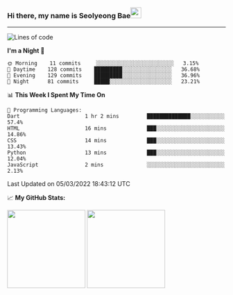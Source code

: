 ### Hi there, my name is Seolyeong Bae<img src="https://user-images.githubusercontent.com/80435616/151690320-5f13ba50-5d87-43d4-b254-939addcd0bdb.gif" width="25px">

---


<!--START_SECTION:waka-->
![Lines of code](https://img.shields.io/badge/From%20Hello%20World%20I%27ve%20Written-37%20Thousand%20lines%20of%20code-blue)

**I'm a Night 🦉** 

```text
🌞 Morning    11 commits     ░░░░░░░░░░░░░░░░░░░░░░░░░   3.15% 
🌆 Daytime    128 commits    █████████░░░░░░░░░░░░░░░░   36.68% 
🌃 Evening    129 commits    █████████░░░░░░░░░░░░░░░░   36.96% 
🌙 Night      81 commits     █████░░░░░░░░░░░░░░░░░░░░   23.21%

```


📊 **This Week I Spent My Time On** 

```text
💬 Programming Languages: 
Dart                     1 hr 2 mins         ██████████████░░░░░░░░░░░   57.4% 
HTML                     16 mins             ███░░░░░░░░░░░░░░░░░░░░░░   14.86% 
CSS                      14 mins             ███░░░░░░░░░░░░░░░░░░░░░░   13.43% 
Python                   13 mins             ███░░░░░░░░░░░░░░░░░░░░░░   12.04% 
JavaScript               2 mins              ░░░░░░░░░░░░░░░░░░░░░░░░░   2.13%

```


 Last Updated on 05/03/2022 18:43:12 UTC
<!--END_SECTION:waka-->


📈 **My GitHub Stats:**

<p>
  <img height="180em" src="https://github-readme-stats.vercel.app/api?username=pell13&show_icons=true&hide_border=true&&count_private=true&include_all_commits=true" />
  <img height="180em" src="https://github-readme-stats.vercel.app/api/top-langs/?username=pell13&exclude_repo=KNN-Image-Classification&show_icons=true&hide_border=true&layout=compact&langs_count=8"/>
</p>

